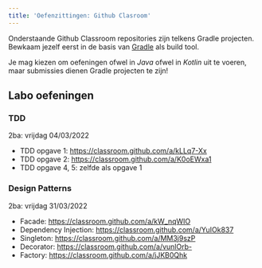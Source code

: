 ```yaml
---
title: 'Oefenzittingen: Github Clasroom'
---
```


Onderstaande Github Classroom repositories zijn telkens Gradle projecten. Bewkaam jezelf eerst in de basis van [Gradle](/dependency-management/gradle) als build tool.

Je mag kiezen om oefeningen ofwel in _Java_ ofwel in _Kotlin_ uit te voeren, maar submissies dienen Gradle projecten te zijn! 

## <a name="oef"></a>Labo oefeningen

### TDD

2ba: vrijdag 04/03/2022

- TDD opgave 1: https://classroom.github.com/a/kLLq7-Xx
- TDD opgave 2: https://classroom.github.com/a/K0oEWxa1
- TDD opgave 4, 5: zelfde als opgave 1

### Design Patterns

2ba: vrijdag 31/03/2022

- Facade: https://classroom.github.com/a/kW_nqWIO
- Dependency Injection: https://classroom.github.com/a/YuIOk837
- Singleton: https://classroom.github.com/a/MM3j9szP
- Decorator: https://classroom.github.com/a/vunlOrb-
- Factory: https://classroom.github.com/a/jJKB0Qhk

